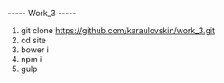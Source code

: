 ----- Work_3 -----

1. git clone https://github.com/karaulovskin/work_3.git
2. cd site
3. bower i
4. npm i
5. gulp